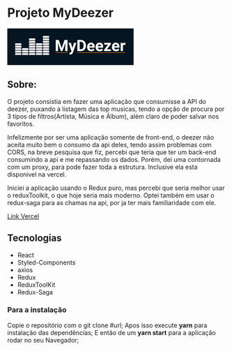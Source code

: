 # Projeto MyDeezer

  

![logo](./src/assets/logomydeezer.png)

  

## Sobre:



O projeto consistia em fazer uma aplicação que consumisse a API do deezer, puxando a listagem das top musicas, tendo a opção de procura por 3 tipos de filtros(Artista, Música e Álbum), além claro de poder salvar nos favoritos. 



Infelizmente por ser uma aplicação somente de front-end, o deezer não aceita muito bem o consumo da api deles, tendo assim problemas com CORS, na breve pesquisa que fiz, percebi que teria que ter um back-end consumindo a api e me repassando os dados. Porém, dei uma contornada com um proxy, para pode fazer toda a estrutura. Inclusive ela esta disponivel na vercel. 


Iniciei a aplicação usando o Redux puro, mas percebi que seria melhor usar o reduxToolkit, o que hoje seria mais moderno. Optei também em usar o redux-saga para as chamas na api, por ja ter mais familiaridade com ele. 

[Link Vercel](https://my-deezer.vercel.app/)


## Tecnologias

 - React 
 - Styled-Components 
 - axios 
 - Redux
 - ReduxToolKit 
 - Redux-Saga


### Para a instalação 
Copie o repositório com o git clone #url;
Apos isso execute **yarn** para instalação das dependências;
E então de um **yarn start** para a aplicação rodar no seu Navegador;

